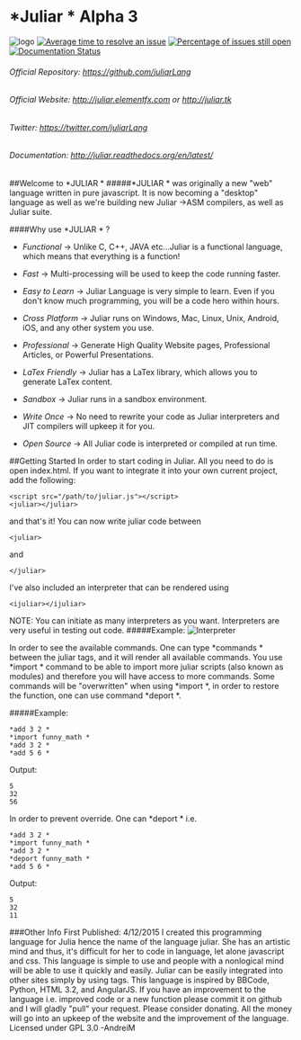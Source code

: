 # *Juliar * Alpha 3
![logo](https://cloud.githubusercontent.com/assets/11934545/9560198/1641db26-4dd6-11e5-8b7d-8aaf54ca2ea1.png)
[![Average time to resolve an issue](http://isitmaintained.com/badge/resolution/juliarLang/juliar.svg)](http://isitmaintained.com/project/juliarLang/juliar "Average time to resolve an issue")
[![Percentage of issues still open](http://isitmaintained.com/badge/open/juliarLang/juliar.svg)](http://isitmaintained.com/project/juliarLang/juliar "Percentage of issues still open")
[![Documentation Status](https://readthedocs.org/projects/juliar/badge/?version=latest)](http://juliar.readthedocs.org/en/latest/?badge=latest)


###### Official Repository: https://github.com/juliarLang
###### Official Website: http://juliar.elementfx.com or http://juliar.tk
###### Twitter: https://twitter.com/juliarLang
###### Documentation: http://juliar.readthedocs.org/en/latest/

##Welcome to *JULIAR *
#####*JULIAR * was originally a new "web" language written in pure javascript. It is now becoming a "desktop" language as well as we're building new Juliar ->ASM compilers, as well as Juliar suite.

####Why use *JULIAR * ?

- _Functional_ -> Unlike C, C++, JAVA etc...Juliar is a functional language, which means that everything is a function!

- _Fast_ -> Multi-processing will be used to keep the code running faster.

- _Easy to Learn_ -> Juliar Language is very simple to learn. Even if you don't know much programming, you will be a code hero within hours.

- _Cross Platform_ -> Juliar runs on Windows, Mac, Linux, Unix, Android, iOS, and any other system you use.

- _Professional_ -> Generate High Quality Website pages, Professional Articles, or Powerful Presentations.

- _LaTex Friendly_ -> Juliar has a LaTex library, which allows you to generate LaTex content.

- _Sandbox_ -> Juliar runs in a sandbox environment.

- _Write Once_ -> No need to rewrite your code as Juliar interpreters and JIT compilers will upkeep it for you.

- _Open Source_ -> All Juliar code is interpreted or compiled at run time.

##Getting Started
In order to start coding in Juliar. All you need to do is open index.html.
If you want to integrate it into your own current project, add the following:

	<script src="/path/to/juliar.js"></script>
	<juliar></juliar>

and that's it! You can now write juliar code between 

	<juliar>
	
and

    </juliar>

I've also included an interpreter that can be rendered using 

	<ijuliar></ijuliar>
	
NOTE: You can initiate as many interpreters as you want.
Interpreters are very useful in testing out code.
#####Example:
![Interpreter](http://i1382.photobucket.com/albums/ah274/andreifundrei/simple_zpsvejpkyu2.png)

In order to see the available commands. One can type *commands *  between the juliar tags, and it will render all available commands.
You use *import * command to be able to import more juliar scripts (also known as modules) and therefore you will have access to more commands. Some commands will be "overwritten" when using *import *, in order to restore the function, one can use command *deport *. 

#####Example:

	*add 3 2 *
	*import funny_math *
	*add 3 2 *
	*add 5 6 *
	
Output:

	5
	32 
	56

In order to prevent override. One can *deport * i.e.

	*add 3 2 *
	*import funny_math *
	*add 3 2 *
	*deport funny_math *
	*add 5 6 *
	
Output:

	5
	32 
	11

###Other Info
First Published: 4/12/2015
	I created this programming language for Julia hence the name of the language juliar.
	She has an artistic mind and thus, it's difficult for her to code in language, let alone javascript and css.
	This language is simple to use and people with a nonlogical mind will be able to use it quickly and easily.
	Juliar can be easily  integrated into other sites simply by using <juliar></juliar> tags.
	This language is inspired by BBCode, Python, HTML 3.2, and AngularJS.
	If you have an improvement to the language i.e. improved code or a new function please commit it on github 
	and I will gladly "pull" your request.
	Please consider donating. All the money will go into an upkeep of the website and the improvement of the language.
	Licensed under GPL 3.0
	-AndreiM
	
